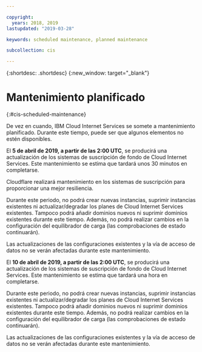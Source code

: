 ```yaml
---

copyright:
  years: 2018, 2019
lastupdated: "2019-03-28"

keywords: scheduled maintenance, planned maintenance

subcollection: cis

---
```


{:shortdesc: .shortdesc}
{:new_window: target="_blank"}

# Mantenimiento planificado
{:#cis-scheduled-maintenance}

De vez en cuando, IBM Cloud Internet Services se somete a mantenimiento planificado. Durante este tiempo, puede ser que algunos elementos no estén disponibles. 

El **5 de abril de 2019, a partir de las 2:00 UTC**, se producirá una actualización de los sistemas de suscripción de fondo de Cloud Internet Services. Este mantenimiento se estima que tardará unos 30 minutos en completarse. 

Cloudflare realizará mantenimiento en los sistemas de suscripción para proporcionar una mejor resiliencia. 

Durante este periodo, no podrá crear nuevas instancias, suprimir instancias existentes ni actualizar/degradar los planes de Cloud Internet Services existentes. Tampoco podrá añadir dominios nuevos ni suprimir dominios existentes durante este tiempo.  Además, no podrá realizar cambios en la configuración del equilibrador de carga (las comprobaciones de estado continuarán).

Las actualizaciones de las configuraciones existentes y la vía de acceso de datos no se verán afectadas durante este mantenimiento.

El **10 de abril de 2019, a partir de las 2:00 UTC**, se producirá una actualización de los sistemas de suscripción de fondo de Cloud Internet Services. Este mantenimiento se estima que tardará una hora en completarse.

Durante este periodo, no podrá crear nuevas instancias, suprimir instancias existentes ni actualizar/degradar los planes de Cloud Internet Services existentes. Tampoco podrá añadir dominios nuevos ni suprimir dominios existentes durante este tiempo.  Además, no podrá realizar cambios en la configuración del equilibrador de carga (las comprobaciones de estado continuarán).

Las actualizaciones de las configuraciones existentes y la vía de acceso de datos no se verán afectadas durante este mantenimiento.
